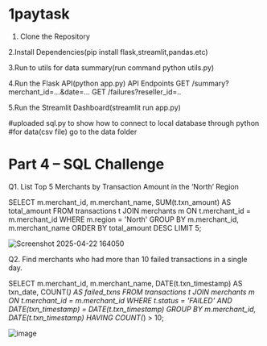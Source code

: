# 1paytask

1. Clone the Repository
  
2.Install Dependencies(pip install flask,streamlit,pandas.etc)

3.Run to utils for data summary(run command python utils.py)

4.Run the Flask API(python app.py)
API Endpoints
GET /summary?merchant_id=...&date=...
GET /failures?reseller_id=..

5.Run the Streamlit Dashboard(streamlit run app.py)

#uploaded sql.py to show how to connect to local database through python 
#for data(csv file) go to the data folder

# Part 4 – SQL Challenge 
Q1. List Top 5 Merchants by Transaction Amount in the ‘North’ Region

SELECT 
    m.merchant_id,
    m.merchant_name,
    SUM(t.txn_amount) AS total_amount
FROM 
    transactions t
JOIN 
    merchants m ON t.merchant_id = m.merchant_id
WHERE 
    m.region = 'North'
GROUP BY 
    m.merchant_id, m.merchant_name
ORDER BY 
    total_amount DESC
LIMIT 5;

![Screenshot 2025-04-22 164050](https://github.com/user-attachments/assets/8b8bcc13-a20c-4353-a1c5-64b9d59dba0a)

Q2. Find merchants who had more than 10 failed transactions in a single day.

SELECT 
    m.merchant_id, 
    m.merchant_name, 
    DATE(t.txn_timestamp) AS txn_date, 
    COUNT(*) AS failed_txns
FROM 
    transactions t
JOIN 
    merchants m ON t.merchant_id = m.merchant_id
WHERE 
    t.status = 'FAILED'
    AND DATE(txn_timestamp) = DATE(t.txn_timestamp)
GROUP BY 
    m.merchant_id, DATE(t.txn_timestamp)
HAVING 
    COUNT(*) > 10;
    
![image](https://github.com/user-attachments/assets/a3133f76-ec79-4376-a97a-193239008d9c)





